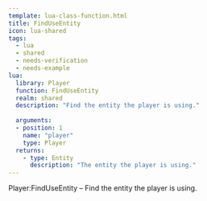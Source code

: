 ```yaml
---
template: lua-class-function.html
title: FindUseEntity
icon: lua-shared
tags:
  - lua
  - shared
  - needs-verification
  - needs-example
lua:
  library: Player
  function: FindUseEntity
  realm: shared
  description: "Find the entity the player is using."
  
  arguments:
  - position: 1
    name: "player"
    type: Player
  returns:
    - type: Entity
      description: "The entity the player is using."
---
```


<div class="lua__search__keywords">
Player:FindUseEntity &#x2013; Find the entity the player is using.
</div>
